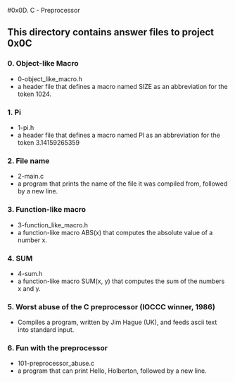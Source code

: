 #0x0D. C - Preprocessor
## This directory contains answer files to project 0x0C

### 0. Object-like Macro
* 0-object_like_macro.h
* a header file that defines a macro named SIZE as an abbreviation for the token 1024.

### 1. Pi
* 1-pi.h
* a header file that defines a macro named PI as an abbreviation for the token 3.14159265359

### 2. File name
* 2-main.c
* a program that prints the name of the file it was compiled from, followed by a new line.

### 3. Function-like macro
* 3-function_like_macro.h
* a function-like macro ABS(x) that computes the absolute value of a number x.

### 4. SUM
* 4-sum.h
* a function-like macro SUM(x, y) that computes the sum of the numbers x and y.

### 5. Worst abuse of the C preprocessor (IOCCC winner, 1986)
* Compiles a program, written by Jim Hague (UK), and feeds ascii text into standard input.

### 6. Fun with the preprocessor
* 101-preprocessor_abuse.c
* a program that can print Hello, Holberton, followed by a new line.
